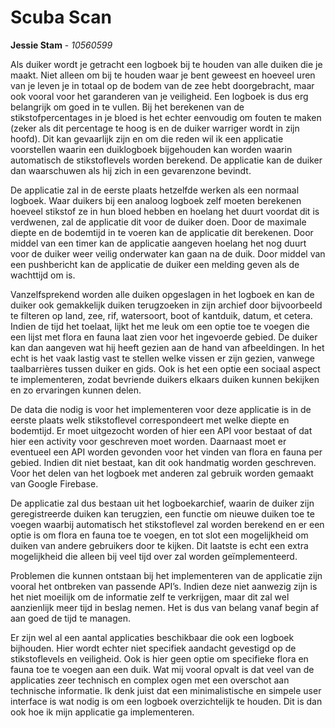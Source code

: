 # Scuba Scan

**Jessie Stam** -
*10560599*

Als duiker wordt je getracht een logboek bij te houden van alle duiken die je maakt. Niet alleen om bij te houden waar je bent geweest en hoeveel uren van je leven je in totaal op de bodem van de zee hebt doorgebracht, maar ook vooral voor het garanderen van je veiligheid. Een logboek is dus erg belangrijk om goed in te vullen. Bij het berekenen van de stikstofpercentages in je bloed is het echter eenvoudig om fouten te maken (zeker als dit percentage te hoog is en de duiker warriger wordt in zijn hoofd). Dit kan gevaarlijk zijn en om die reden wil ik een applicatie voorstellen waarin een duiklogboek bijgehouden kan worden waarin automatisch de stikstoflevels worden berekend. De applicatie kan de duiker dan waarschuwen als hij zich in een gevarenzone bevindt.

De applicatie zal in de eerste plaats hetzelfde werken als een normaal logboek. Waar duikers bij een analoog logboek zelf moeten berekenen hoeveel stikstof ze in hun bloed hebben en hoelang het duurt voordat dit is verdwenen, zal de applicatie dit voor de duiker doen. Door de maximale diepte en de bodemtijd in te voeren kan de applicatie dit berekenen. Door middel van een timer kan de applicatie aangeven hoelang het nog duurt voor de duiker weer veilig onderwater kan gaan na de duik. Door middel van een pushbericht kan de applicatie de duiker een melding geven als de wachttijd om is.

Vanzelfsprekend worden alle duiken opgeslagen in het logboek en kan de duiker ook gemakkelijk duiken terugzoeken in zijn archief door bijvoorbeeld te filteren op land, zee, rif, watersoort, boot of kantduik, datum, et cetera.	Indien de tijd het toelaat, lijkt het me leuk om een optie toe te voegen die een lijst met flora en fauna laat zien voor het ingevoerde gebied. De duiker kan dan aangeven wat hij heeft gezien aan de hand van afbeeldingen. In het echt is het vaak lastig vast te stellen welke vissen er zijn gezien, vanwege taalbarrières tussen duiker en gids. Ook is het een optie een sociaal aspect te implementeren, zodat bevriende duikers elkaars duiken kunnen bekijken en zo ervaringen kunnen delen.

De data die nodig is voor het implementeren voor deze applicatie is in de eerste plaats welk stikstoflevel correspondeert met welke diepte en bodemtijd. Er moet uitgezocht worden of hier een API voor bestaat of dat hier een activity voor geschreven moet worden. Daarnaast moet er eventueel een API worden gevonden voor het vinden van flora en fauna per gebied. Indien dit niet bestaat, kan dit ook handmatig worden geschreven. Voor het delen van het logboek met anderen zal gebruik worden gemaakt van Google Firebase.

De applicatie zal dus bestaan uit het logboekarchief, waarin de duiker zijn geregistreerde duiken kan terugzien, een functie om nieuwe duiken toe te voegen waarbij automatisch het stikstoflevel zal worden berekend en er een optie is om flora en fauna toe te voegen, en tot slot een mogelijkheid om duiken van andere gebruikers door te kijken. Dit laatste is echt een extra mogelijkheid die alleen bij veel tijd over zal worden geïmplementeerd.

Problemen die kunnen ontstaan bij het implementeren van de applicatie zijn vooral het ontbreken van passende API’s. Indien deze niet aanwezig zijn is het niet moeilijk om de informatie zelf te verkrijgen, maar dit zal wel aanzienlijk meer tijd in beslag nemen. Het is dus van belang vanaf begin af aan goed de tijd te managen.

Er zijn wel al een aantal applicaties beschikbaar die ook een logboek bijhouden. Hier wordt echter niet specifiek aandacht gevestigd op de stikstoflevels en veiligheid. Ook is hier geen optie om specifieke flora en fauna toe te voegen aan een duik. Wat mij vooral opvalt is dat veel van de applicaties zeer technisch en complex ogen met een overschot aan technische informatie. Ik denk juist dat een minimalistische en simpele user interface is wat nodig is om een logboek overzichtelijk te houden. Dit is dan ook hoe ik mijn applicatie ga implementeren.
